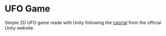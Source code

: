 # UFO Game


Simple 2D UFO game made with Unity following the [tutorial](https://unity3d.com/learn/tutorials/projects/2d-ufo-tutorial) from the official Unity website.